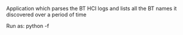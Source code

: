 Application which parses the BT HCI logs and lists all the BT names it discovered over a period of time  

Run as:
python -f <log filename>  

 

